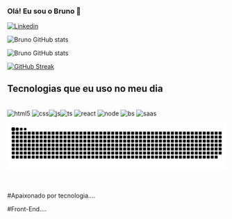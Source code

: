 ### Olá! Eu sou o Bruno 👋

[![Linkedin](https://img.shields.io/badge/LinkedIn-0077B5?style=for-the-badge&logo=linkedin&logoColor=white)](https://www.linkedin.com/in/bruno-gabriel-santos-rosa-b8ab27226/)

![Bruno GitHub stats](https://user-images.githubusercontent.com/95890744/188042642-b9c06391-c7d3-4e12-8b86-24b23f9ca4ad.gif)

![Bruno GitHub stats](https://github-readme-stats.vercel.app/api?username=Brunogabriel-dev&show_icons=true&theme=radical)

[![GitHub Streak](http://github-readme-streak-stats.herokuapp.com?user=Brunogabriel-dev&theme=radical&hide_border=falso)](https://git.io/streak-stats)



## Tecnologias que eu uso no meu dia

<div style="display: inline_block"><br/>
<img align="center" alt="html5" src="https://img.shields.io/badge/HTML5-E34F26?style=for-the-badge&logo=html5&logoColor=white"/>
<img align="center" alt="css" src="https://img.shields.io/badge/CSS3-1572B6?style=for-the-badge&logo=css3&logoColor=white"/><img align="center" alt="js" src="https://img.shields.io/badge/JavaScript-F7DF1E?style=for-the-badge&logo=javascript&logoColor=black"/><img align="center" alt="ts" src="https://img.shields.io/badge/TypeScript-007ACC?style=for-the-badge&logo=typescript&logoColor=white"/>
<img align="center" alt="react" src="https://img.shields.io/badge/React-20232A?style=for-the-badge&logo=react&logoColor=61DAFB"/>
<img align="center" alt="node" src="https://img.shields.io/badge/Node.js-43853D?style=for-the-badge&logo=node.js&logoColor=white"/>
<img align="center" alt="bs" src="https://img.shields.io/badge/Bootstrap-563D7C?style=for-the-badge&logo=bootstrap&logoColor=white"/>
<img align="center" alt="saas" src="https://img.shields.io/badge/Sass-CC6699?style=for-the-badge&logo=sass&logoColor=white"/>  



![Bruno GitHub snake](https://raw.githubusercontent.com/Platane/snk/output/github-contribution-grid-snake.svg)

</div><br/>

#Apaixonado por tecnologia....

#Front-End....

